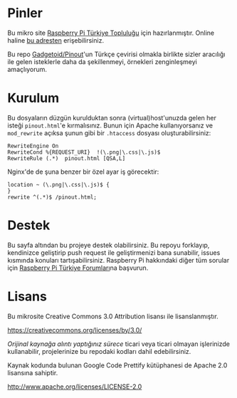 Pinler
======

Bu mikro site [Raspberry Pi Türkiye Topluluğu](http://raspi.gen.tr) için hazırlanmıştır. Online haline [bu adresten](http://pinler.raspi.gen.tr) erişebilirsiniz.

Bu repo [Gadgetoid/Pinout](https://github.com/Gadgetoid/Pinout)'un Türkçe çevirisi olmakla birlikte sizler aracılığı ile gelen isteklerle daha da şekillenmeyi, örnekleri zenginleşmeyi amaçlıyorum.

Kurulum
======
Bu dosyaların düzgün kurulduktan sonra (virtual)host'unuzda gelen her isteği `pinout.html`'e kırmalısınız. Bunun için Apache kullanıyorsanız ve `mod_rewrite` açıksa şunun gibi bir `.htaccess` dosyası oluşturabilirsiniz:

```
RewriteEngine On
RewriteCond %{REQUEST_URI}  !(\.png|\.css|\.js)$
RewriteRule (.*)  pinout.html [QSA,L]
```

Nginx'de de şuna benzer bir özel ayar iş görecektir:


```
location ~ (\.png|\.css|\.js)$ {
}
rewrite ^(.*)$ /pinout.html;
```

Destek
======
Bu sayfa altından bu projeye destek olabilirsiniz. Bu repoyu forklayıp, kendinizce geliştirip push request ile geliştirmenizi bana sunabilir, issues kısmında konuları tartışabilirsiniz. Raspberry Pi hakkındaki diğer tüm sorular için [Raspberry Pi Türkiye Forumları](http://forum.raspi.gen.tr)na başvurun.

Lisans
======
Bu mikrosite Creative Commons 3.0 Attribution lisansı ile lisanslanmıştır.

https://creativecommons.org/licenses/by/3.0/

*Orijinal kaynağa alıntı yaptığınız sürece* ticari veya ticari olmayan işlerinizde kullanabilir, projelerinize bu repodaki kodları dahil edebilirsiniz.

Kaynak kodunda bulunan Google Code Prettify kütüphanesi de Apache 2.0 lisansına sahiptir.

http://www.apache.org/licenses/LICENSE-2.0
